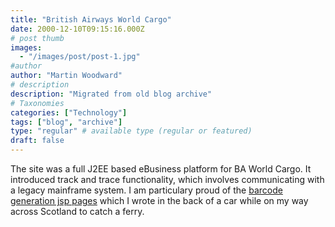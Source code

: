```yaml
---
title: "British Airways World Cargo"
date: 2000-12-10T09:15:16.000Z
# post thumb
images:
  - "/images/post/post-1.jpg"
#author
author: "Martin Woodward"
# description
description: "Migrated from old blog archive"
# Taxonomies
categories: ["Technology"]
tags: ["blog", "archive"]
type: "regular" # available type (regular or featured)
draft: false
---
```


The site was a full J2EE based eBusiness platform for BA World Cargo. It introduced track and trace functionality, which involves communicating with a legacy mainframe system. I am particulary proud of the [barcode generation jsp pages](http://www.baworldcargo.com/barcode/index.jsp) which I wrote in the back of a car while on my way across Scotland to catch a ferry.